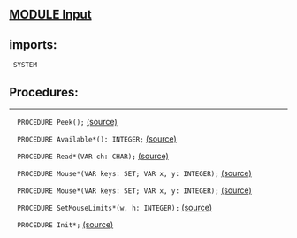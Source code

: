 
## [MODULE Input](https://github.com/io-core/Oberon/blob/main/Input.Mod)

  ## imports:
` SYSTEM`
## Procedures:
---

`  PROCEDURE Peek();` [(source)](https://github.com/io-core/Oberon/blob/main/Input.Mod#L25)


`  PROCEDURE Available*(): INTEGER;` [(source)](https://github.com/io-core/Oberon/blob/main/Input.Mod#L41)


`  PROCEDURE Read*(VAR ch: CHAR);` [(source)](https://github.com/io-core/Oberon/blob/main/Input.Mod#L46)


`  PROCEDURE Mouse*(VAR keys: SET; VAR x, y: INTEGER);` [(source)](https://github.com/io-core/Oberon/blob/main/Input.Mod#L56)


`  PROCEDURE Mouse*(VAR keys: SET; VAR x, y: INTEGER);` [(source)](https://github.com/io-core/Oberon/blob/main/Input.Mod#L64)


`  PROCEDURE SetMouseLimits*(w, h: INTEGER);` [(source)](https://github.com/io-core/Oberon/blob/main/Input.Mod#L73)


`  PROCEDURE Init*;` [(source)](https://github.com/io-core/Oberon/blob/main/Input.Mod#L77)

